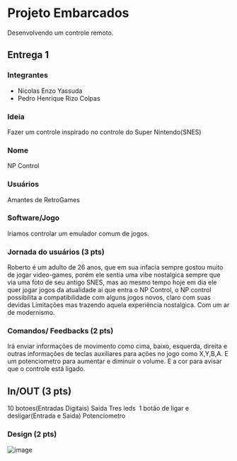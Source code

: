 # Projeto Embarcados

Desenvolvendo um controle remoto.

## Entrega 1

### Integrantes

- Nicolas Enzo Yassuda
- Pedro Henrique Rizo Colpas

### Ideia

Fazer um controle inspirado no controle do Super Nintendo(SNES)

### Nome

NP Control

### Usuários 

Amantes de RetroGames

### Software/Jogo 

Iriamos controlar um emulador comum de jogos.

### Jornada do usuários (3 pts)
Roberto é um adulto de 26 anos, que em sua infacia sempre gostou muito de jogar video-games, porém ele sentia uma vibe nostalgica sempre que via uma foto de seu antigo SNES, mas ao mesmo tempo hoje em dia ele quer jogar jogos da atualidade ai que entra o NP Control, o NP control possibilita a compatibilidade com alguns jogos novos, claro com suas devidas Limitações mas trazendo aquela experiência nostalgica. Com um ar de modernismo.

### Comandos/ Feedbacks (2 pts)

Irá enviar informações de movimento como cima, baixo, esquerda, direita e outras informações de teclas auxiliares para ações no jogo como X,Y,B,A.
E um potenciometro para aumentar e diminuir o volume. E a cor para avisar que o controle está ligado.

## In/OUT (3 pts)

10 botoes(Entradas Digitais)
Saida Tres leds 
1 botão de ligar e desligar(Entrada e Saida)
Potenciometro

### Design (2 pts)
![image](https://github.com/insper-classroom/23b-emb-proj-barbaro-embarcados/assets/92542916/b5ee021c-26e6-4f2d-aff3-a412f48afb44)

